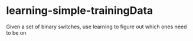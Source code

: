 # learning-simple-trainingData

Given a set of binary switches, use learning to figure out which ones need to be on
